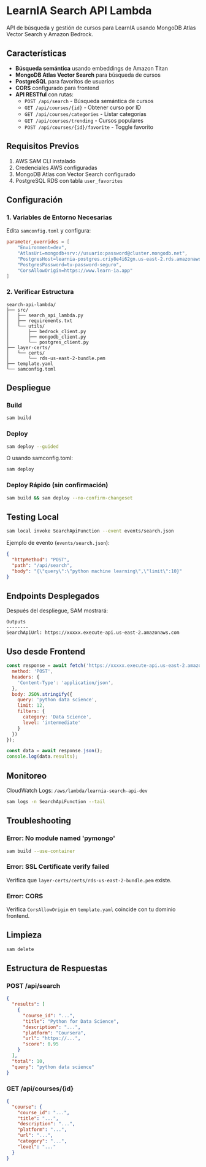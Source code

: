 # LearnIA Search API Lambda

API de búsqueda y gestión de cursos para LearnIA usando MongoDB Atlas Vector Search y Amazon Bedrock.

## Características

- **Búsqueda semántica** usando embeddings de Amazon Titan
- **MongoDB Atlas Vector Search** para búsqueda de cursos
- **PostgreSQL** para favoritos de usuarios
- **CORS** configurado para frontend
- **API RESTful** con rutas:
  - `POST /api/search` - Búsqueda semántica de cursos
  - `GET /api/courses/{id}` - Obtener curso por ID
  - `GET /api/courses/categories` - Listar categorías
  - `GET /api/courses/trending` - Cursos populares
  - `POST /api/courses/{id}/favorite` - Toggle favorito

## Requisitos Previos

1. AWS SAM CLI instalado
2. Credenciales AWS configuradas
3. MongoDB Atlas con Vector Search configurado
4. PostgreSQL RDS con tabla `user_favorites`

## Configuración

### 1. Variables de Entorno Necesarias

Edita `samconfig.toml` y configura:

```toml
parameter_overrides = [
    "Environment=dev",
    "AtlasUri=mongodb+srv://usuario:password@cluster.mongodb.net",
    "PostgresHost=learnia-postgres.criy8e4i62gn.us-east-2.rds.amazonaws.com",
    "PostgresPassword=tu-password-seguro",
    "CorsAllowOrigin=https://www.learn-ia.app"
]
```

### 2. Verificar Estructura

```
search-api-lambda/
├── src/
│   ├── search_api_lambda.py
│   ├── requirements.txt
│   └── utils/
│       ├── bedrock_client.py
│       ├── mongodb_client.py
│       └── postgres_client.py
├── layer-certs/
│   └── certs/
│       └── rds-us-east-2-bundle.pem
├── template.yaml
└── samconfig.toml
```

## Despliegue

### Build

```bash
sam build
```

### Deploy

```bash
sam deploy --guided
```

O usando samconfig.toml:

```bash
sam deploy
```

### Deploy Rápido (sin confirmación)

```bash
sam build && sam deploy --no-confirm-changeset
```

## Testing Local

```bash
sam local invoke SearchApiFunction --event events/search.json
```

Ejemplo de evento (`events/search.json`):

```json
{
  "httpMethod": "POST",
  "path": "/api/search",
  "body": "{\"query\":\"python machine learning\",\"limit\":10}"
}
```

## Endpoints Desplegados

Después del despliegue, SAM mostrará:

```
Outputs
--------
SearchApiUrl: https://xxxxx.execute-api.us-east-2.amazonaws.com
```

## Uso desde Frontend

```javascript
const response = await fetch('https://xxxxx.execute-api.us-east-2.amazonaws.com/api/search', {
  method: 'POST',
  headers: {
    'Content-Type': 'application/json',
  },
  body: JSON.stringify({
    query: 'python data science',
    limit: 12,
    filters: {
      category: 'Data Science',
      level: 'intermediate'
    }
  })
});

const data = await response.json();
console.log(data.results);
```

## Monitoreo

CloudWatch Logs: `/aws/lambda/learnia-search-api-dev`

```bash
sam logs -n SearchApiFunction --tail
```

## Troubleshooting

### Error: No module named 'pymongo'

```bash
sam build --use-container
```

### Error: SSL Certificate verify failed

Verifica que `layer-certs/certs/rds-us-east-2-bundle.pem` existe.

### Error: CORS

Verifica `CorsAllowOrigin` en `template.yaml` coincide con tu dominio frontend.

## Limpieza

```bash
sam delete
```

## Estructura de Respuestas

### POST /api/search

```json
{
  "results": [
    {
      "course_id": "...",
      "title": "Python for Data Science",
      "description": "...",
      "platform": "Coursera",
      "url": "https://...",
      "score": 0.95
    }
  ],
  "total": 10,
  "query": "python data science"
}
```

### GET /api/courses/{id}

```json
{
  "course": {
    "course_id": "...",
    "title": "...",
    "description": "...",
    "platform": "...",
    "url": "...",
    "category": "...",
    "level": "..."
  }
}
```
